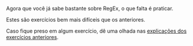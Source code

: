
Agora que você já sabe bastante sobre RegEx, o que falta é praticar.

Estes são exercícios bem mais difíceis que os anteriores. 

Caso fique preso em algum exercício, dê uma olhada nas 
[explicações dos exercícios anteriores][1].

[1]: http://games.vidageek.net/play/regex
